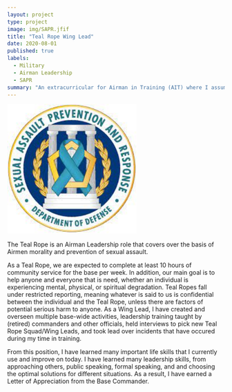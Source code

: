 ```yaml
---
layout: project
type: project
image: img/SAPR.jfif
title: "Teal Rope Wing Lead"
date: 2020-08-01
published: true
labels:
  - Military
  - Airman Leadership
  - SAPR
summary: "An extracurricular for Airman in Training (AIT) where I assumed the Wing Lead position."
---
```


<img class="img-fluid" src="../img/SAPR.jfif"
    width="300"
    height="300" />

The Teal Rope is an Airman Leadership role that covers over the basis of Airmen morality and prevention of sexual assault.

As a Teal Rope, we are expected to complete at least 10 hours of community service for the base per week. In addition, our main goal is to help anyone and everyone that is need, whether an individual is experiencing mental, physical, or spiritual degradation. Teal Ropes fall under restricted reporting, meaning whatever is said to us is confidential between the individual and the Teal Rope, unless there are factors of potential serious harm to anyone. As a Wing Lead, I have created and overseen multiple base-wide activities, leadership training taught by (retired) commanders and other officials, held interviews to pick new Teal Rope Squad/Wing Leads, and took lead over incidents that have occured during my time in training.

From this position, I have learned many important life skills that I currently use and improve on today. I have learned many leadership skills, from approaching others, public speaking, formal speaking, and and choosing the optimal solutions for different situations. As a result, I have earned a Letter of Appreciation from the Base Commander.
